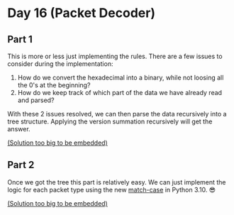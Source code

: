 # Day 16 (Packet Decoder)

## Part 1

This is more or less just implementing the rules. There are a few issues to consider
during the implementation:

1. How do we convert the hexadecimal into a binary, while not loosing all the 0's at the
   beginning?
2. How do we keep track of which part of the data we have already read and parsed?

With these 2 issues resolved, we can then parse the data recursively into a tree
structure. Applying the version summation recursively will get the answer.

[\(Solution too big to be embedded\)](solution.py)

## Part 2

Once we got the tree this part is relatively easy. We can just implement the logic for
each packet type using the new [match-case][1] in Python 3.10. :sunglasses:

[\(Solution too big to be embedded\)](solution.py)

[1]: https://www.python.org/dev/peps/pep-0636/
